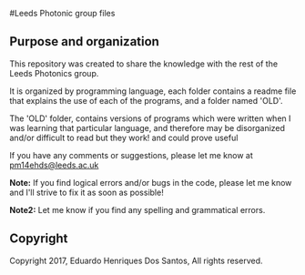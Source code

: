 #Leeds Photonic group files

## Purpose and organization

This repository was created to share the knowledge with the rest of the Leeds Photonics group.

It is organized by programming language, each folder contains a readme file that explains the use of
each of the programs, and a folder named 'OLD'.

The 'OLD' folder, contains versions of programs which were written when I was learning that particular language, 
and therefore may be disorganized and/or difficult to read but they work! and could prove useful

If you have any comments or suggestions, please let me know at pm14ehds@leeds.ac.uk

**Note:** If you find logical errors and/or bugs in the code, please let me know and I'll strive to fix it as soon
as possible!

**Note2:** Let me know if you find any spelling and grammatical errors.

## Copyright
Copyright 2017, Eduardo Henriques Dos Santos, All rights reserved.